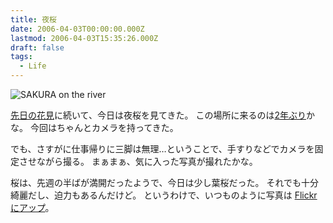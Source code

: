 ```yaml
---
title: 夜桜
date: 2006-04-03T00:00:00.000Z
lastmod: 2006-04-03T15:35:26.000Z
draft: false
tags:
  - Life
---
```


![SAKURA on the river](@/assets/flickr/122582652.jpg "SAKURA on the river")

[先日の花見](/posts/20060401/p01)に続いて、今日は夜桜を見てきた。 この場所に来るのは[2年ぶり](/posts/20040401/p03)かな。 今回はちゃんとカメラを持ってきた。

でも、さすがに仕事帰りに三脚は無理…ということで、手すりなどでカメラを固定させながら撮る。 まぁまぁ、気に入った写真が撮れたかな。

桜は、先週の半ばが満開だったようで、今日は少し葉桜だった。 それでも十分綺麗だし、迫力もあるんだけど。 というわけで、いつものように写真は [Flickr にアップ](http://www.flickr.com/photos/machu/archives/date-taken/2006/04/03/detail/)。
